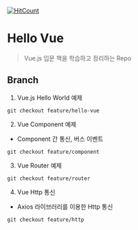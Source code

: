 [![HitCount](http://hits.dwyl.io/jayden-lee/hello-vue.svg)](http://hits.dwyl.io/jayden-lee/hello-vue)

# Hello Vue
> Vue.js 입문 책을 학습하고 정리하는 Repo

## Branch
1. Vue.js Hello World 예제

```
git checkout feature/hello-vue
```

2. Vue Component 예제
- Component 간 통신, 버스 이벤트

```
git checkout feature/component
```

3. Vue Router 예제

```
git checkout feature/router
```

4. Vue Http 통신
- Axios 라이브러리를 이용한 Http 통신

```
git checkout feature/http
```